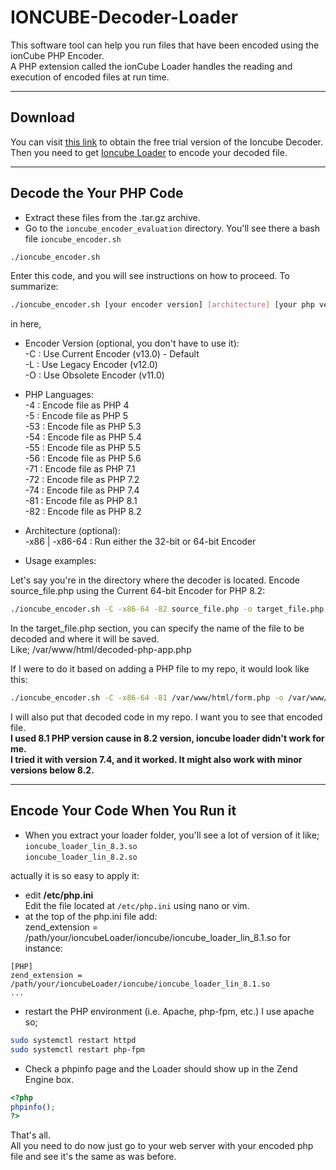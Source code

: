 # IONCUBE-Decoder-Loader
This software tool can help you run files that have been encoded using the ionCube PHP Encoder.<br>
A PHP extension called the ionCube Loader handles the reading and execution of encoded files at run time.

------------
## Download

You can visit [this link](https://www.ioncube.com/encoder_eval_download.php "this link") to obtain the free trial version of the Ioncube Decoder. <br>
Then you need to get [Ioncube Loader](https://www.ioncube.com/loaders.php) to encode your decoded file.

------------
## Decode the Your PHP Code

- Extract these files from the .tar.gz archive.
- Go to the `ioncube_encoder_evaluation` directory.
You'll see there a bash file `ioncube_encoder.sh`
```bash
./ioncube_encoder.sh
```
Enter this code, and you will see instructions on how to proceed.
To summarize:
```bash
./ioncube_encoder.sh [your encoder version] [architecture] [your php version] [the app will encode] -o [the encoded php file]
```
in here, 
- Encoder Version (optional, you don't have to use it): <br>
-C : Use Current Encoder (v13.0) - Default <br>
-L : Use Legacy Encoder (v12.0) <br>
-O : Use Obsolete Encoder (v11.0) <br>

- PHP Languages: <br>
-4 : Encode file as PHP 4 <br>
-5 : Encode file as PHP 5 <br>
-53 : Encode file as PHP 5.3 <br>
-54 : Encode file as PHP 5.4 <br>
-55 : Encode file as PHP 5.5 <br>
-56 : Encode file as PHP 5.6 <br>
-71 : Encode file as PHP 7.1 <br>
-72 : Encode file as PHP 7.2 <br>
-74 : Encode file as PHP 7.4 <br>
-81 : Encode file as PHP 8.1 <br>
-82 : Encode file as PHP 8.2

- Architecture (optional): <br>
-x86 | -x86-64 : Run either the 32-bit or 64-bit Encoder

- Usage examples:

Let's say you're in the directory where the decoder is located.
Encode source_file.php using the Current 64-bit Encoder for PHP 8.2:
```bash
./ioncube_encoder.sh -C -x86-64 -82 source_file.php -o target_file.php
```
In the target_file.php section, you can specify the name of the file to be decoded and where it will be saved. <br>
Like; /var/www/html/decoded-php-app.php

If I were to do it based on adding a PHP file to my repo, it would look like this:
```bash
./ioncube_encoder.sh -C -x86-64 -81 /var/www/html/form.php -o /var/www/html/decodedform.php
```
I will also put that decoded code in my repo. I want you to see that encoded file. <br>
**I used 8.1 PHP version cause in 8.2 version, ioncube loader didn't work for me.** <br>
**I tried it with version 7.4, and it worked. It might also work with minor versions below 8.2.** <br>

------------
## Encode Your Code When You Run it

- When you extract your loader folder, you'll see a lot of version of it like; <br>
`ioncube_loader_lin_8.3.so` <br>
`ioncube_loader_lin_8.2.so` <br>

actually it is so easy to apply it:
-  edit **/etc/php.ini** <br>
Edit the file located at `/etc/php.ini` using nano or vim.
- at the top of the php.ini file add: <br>
zend_extension = /path/your/ioncubeLoader/ioncube/ioncube_loader_lin_8.1.so
for instance:
```
[PHP]
zend_extension = /path/your/ioncubeLoader/ioncube/ioncube_loader_lin_8.1.so
...
```
- restart the PHP environment (i.e. Apache, php-fpm, etc.)
I use apache so;
```bash
sudo systemctl restart httpd
sudo systemctl restart php-fpm
```
- Check a phpinfo page and the Loader should show up in the Zend Engine box.
```PHP
<?php
phpinfo();
?>
```
That's all. <br>
All you need to do now just go to your web server with your encoded php file and see it's the same as was before.

